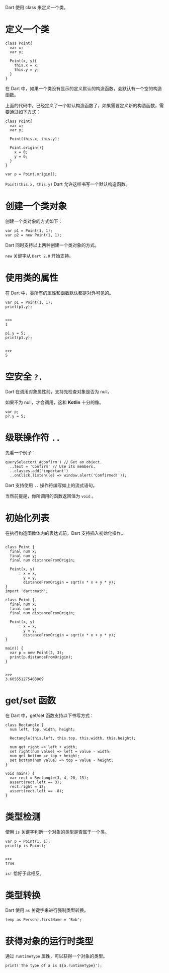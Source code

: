 Dart 使用 class 来定义一个类。


# 定义一个类

```
class Point{
  var x;
  var y;

  Point(x, y){
    this.x = x;
    this.y = y;
  }
}
```

在 Dart 中，如果一个类没有显示的定义默认的构造函数，会默认有一个空的构造函数。

上面的代码中，已经定义了一个默认构造函数了，如果需要定义新的构造函数，需要通过如下方式：

```
class Point{
  var x;
  var y;

  Point(this.x, this.y);

  Point.origin(){
    x = 0;
    y = 0;
  }
}

var p = Point.origin();
```

`Point(this.x, this.y)` Dart 允许这样书写一个默认构造函数。


# 创建一个类对象

创建一个类对象的方式如下：

```
var p1 = Point(1, 1);
var p2 = new Point(1, 1);
```

Dart 同时支持以上两种创建一个类对象的方式。

`new` 关键字从 `Dart 2.0` 开始支持。


# 使用类的属性

在 Dart 中，类所有的属性和函数默认都是对外可见的。

```
var p1 = Point(1, 1);
print(p1.y);


>>>
1

p1.y = 5;
print(p1.y);


>>>
5
```

# 空安全 `?.`

Dart 在调用对象属性前，支持先检查对象是否为 null。

如果不为 null，才会调用，这和 **Kotlin** 十分的像。

```
var p;
p?.y = 5;
```

# 级联操作符 `..`

先看一个例子：

```
querySelector('#confirm') // Get an object.
  ..text = 'Confirm' // Use its members.
  ..classes.add('important')
  ..onClick.listen((e) => window.alert('Confirmed!'));
```

Dart 支持使用 `..` 操作符编写如上的流式语句。

当然前提是，你所调用的函数返回值为 `void` 。


# 初始化列表

在执行构造函数体内的表达式前，Dart 支持插入初始化操作。

```

class Point {
  final num x;
  final num y;
  final num distanceFromOrigin;

  Point(x, y)
      : x = x,
        y = y,
        distanceFromOrigin = sqrt(x * x + y * y);
}
import 'dart:math';
​
class Point {
  final num x;
  final num y;
  final num distanceFromOrigin;
​
  Point(x, y)
      : x = x,
        y = y,
        distanceFromOrigin = sqrt(x * x + y * y);
}
​
main() {
  var p = new Point(2, 3);
  print(p.distanceFromOrigin);
}


>>>
3.605551275463989
```


# get/set 函数

在 Dart 中，get/set 函数支持以下书写方式：

```
class Rectangle {
  num left, top, width, height;

  Rectangle(this.left, this.top, this.width, this.height);

  num get right => left + width;
  set right(num value) => left = value - width;
  num get bottom => top + height;
  set bottom(num value) => top = value - height;
}

void main() {
  var rect = Rectangle(3, 4, 20, 15);
  assert(rect.left == 3);
  rect.right = 12;
  assert(rect.left == -8);
}
```

# 类型检测

使用 `is` 关键字判断一个对象的类型是否属于一个类。

```
var p = Point(1, 1);
print(p is Point);


>>>
true
```

`is!` 恰好于此相反。

# 类型转换

Dart 使用 `as` 关键字来进行强制类型转换。

```
(emp as Person).firstName = 'Bob';
```

# 获得对象的运行时类型

通过 `runtimeType` 属性，可以获得一个对象的类型。

```
print('The type of a is ${a.runtimeType}');
```